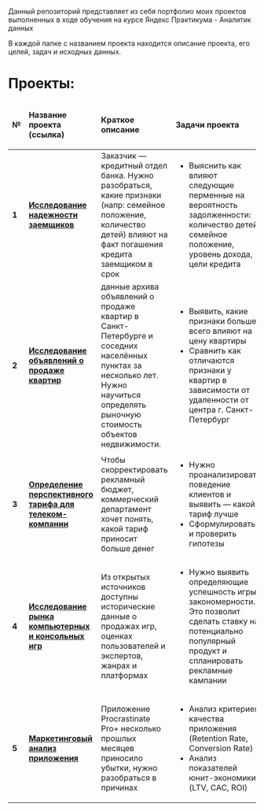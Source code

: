 <p>Данный репозиторий представляет из себя портфолио моих проектов выполненных в ходе обучения на курсе Яндекс Практикума - Аналитик данных</p>
<p>В каждой папке с названием проекта находится описание проекта, его целей, задач и исходных данных.</p>
<h1>Проекты:</h1>
<table>
	<thead>
		<tr>
		<td><b>№</b></td>
		<td><p><b>Название проекта (ссылка)</b></p></td>
		<td><p><b>Краткое описание</b></p></td>
		<td><p><b>Задачи проекта</b></p></td>
		<td><p><b>Навыки и инструменты</b></p></td>
		</tr>
	</thead>
	<tbody>
		<tr>
			<td><b>1</b></td>
			<td><a href="https://github.com/MaksimPerepeliuk/data_analysis/blob/main/credit_scoring/credit_scoring.ipynb" target="_blank"><b>Исследование надежности заемщиков</b></a></td>
			<td>Заказчик — кредитный отдел банка. Нужно разобраться, какие признаки (напр: семейное положение, количество детей) влияют на факт погашения кредита заемщиком в срок</td>
			<td><ul><li>Выяснить как влияют следующие перменные на вероятность задолженности: количество детей, семейное положение, уровень дохода, цели кредита</li></ul></td>
			<td>pandas, numpy, matplotlib, pymystem</td>
		</tr>
		<tr>
			<td><b>2</b></td>
			<td>
				<a href="https://github.com/MaksimPerepeliuk/data_analysis/blob/main/apartments_sales/apartments_sales.ipynb" target="_blank"><b>Исследование объявлений о продаже квартир</b></a>
			</td>
			<td>данные архива объявлений о продаже квартир в Санкт-Петербурге и соседних населённых пунктах за несколько лет. Нужно научиться определять рыночную стоимость объектов недвижимости.</td>
			<td>
				<ul>
					<li>Выявить, какие признаки больше всего влияют на цену квартиры</li>
					<li>Сравнить как отличаются признаки у квартир в зависимости от удаленности от центра г. Санкт-Петербург</li>
				</ul>
			</td>
			<td>pandas, numpy, matplotlib</td>
		</tr>
		<tr>
			<td><b>3</b></td>
			<td><a href="https://github.com/MaksimPerepeliuk/data_analysis/blob/main/telecom_tariffs/telecom_tariffs.ipynb" target="_blank"><b>Определение перспективного тарифа для телеком-компании</b></a></td>
			<td>Чтобы скорректировать рекламный бюджет, коммерческий департамент хочет понять, какой тариф приносит больше денег</td>
			<td>
				<ul>
					<li>Нужно проанализировать поведение клиентов и выявить — какой тариф лучше</li>
					<li>Сформулировать и проверить гипотезы</li>
				</ul>
			</td>
			<td>pandas, numpy, matplotlib, scipy, выбор статистического критерия, проверка гипотез</td>
		</tr>
		<tr>
			<td><b>4</b></td>
			<td><a href="https://github.com/MaksimPerepeliuk/data_analysis/blob/main/games_market/games_market.ipynb" target="_blank"><b>Исследование рынка компьютерных и консольных игр</b></a></td>
			<td>Из открытых источников доступны исторические данные о продажах игр, оценках пользователей и экспертов, жанрах и платформах</td>
			<td><ul><li>Нужно выявить определяющие успешность игры закономерности. Это позволит сделать ставку на потенциально популярный продукт и спланировать рекламные кампании</li></ul></td>
			<td>pandas, numpy, matplotlib, phik, выбор статистического критерия, проверка гипотез</td>
		</tr>
		<tr>
			<td><b>5</b></td>
				<td><a href="https://github.com/MaksimPerepeliuk/data_analysis/blob/main/app_marketing_analysis/app_marketing_analysis.ipynb" target="_blank"><b>Маркетинговый анализ приложения</b></a></td>
				<td>Приложение Procrastinate Pro+ несколько прошлых месяцев приносило убытки, нужно разобраться в причинах</td>
				<td>
					<ul>
						<li>Анализ критериев качества приложения (Retention Rate, Conversion Rate)</li>
						<li>Анализ показателей юнит-экономики (LTV, CAC, ROI)</li>
					</ul>
				</td>
			<td>pandas, numpy, matplotlib, scipy, seaborn, когортный анализ, продуктовый анализ</td>
		</tr>
	</tbody>
</table>

